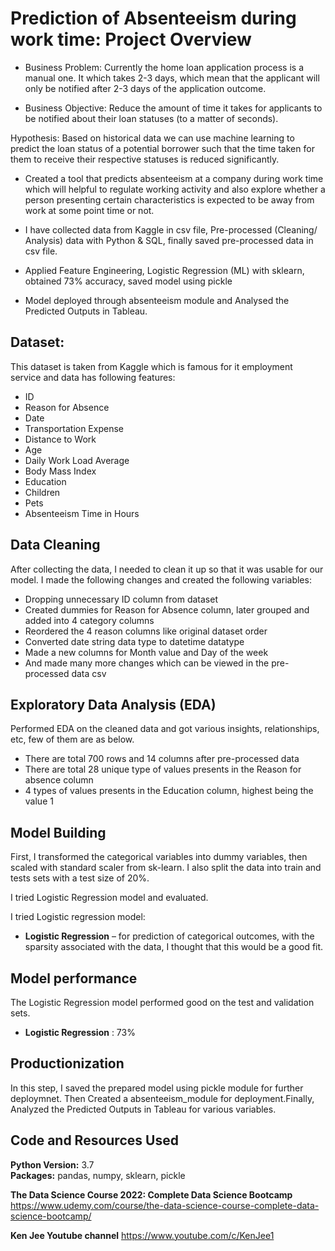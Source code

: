 
# Prediction of Absenteeism during work time: Project Overview 

* Business Problem: Currently the home loan application process is a manual one. It which takes 2-3 days, which mean that the applicant will only be notified after 2-3 days of the application outcome.

* Business Objective: Reduce the amount of time it takes for applicants to be notified about their loan statuses (to a matter of seconds).

Hypothesis: Based on historical data we can use machine learning to predict the loan status of a potential borrower such that the time taken for them to receive their respective statuses is reduced significantly.


* Created a tool that predicts absenteeism at a company during work time which will helpful to regulate working activity and also explore whether a person presenting certain characteristics is expected to be away from work at some point time or not.

* I have collected data from Kaggle in csv file, Pre-processed (Cleaning/ Analysis) data with Python & SQL, finally saved pre-processed data in csv file.
* Applied Feature Engineering, Logistic Regression (ML) with sklearn, obtained 73% accuracy, saved model using pickle
* Model deployed through absenteeism module and Analysed the Predicted Outputs in Tableau.

## Dataset:
This dataset is taken from Kaggle which is famous for it employment service and data has following features:
*	ID
*	Reason for Absence
*	Date
*	Transportation Expense
*	Distance to Work 
*	Age
*	Daily Work Load Average
*	Body Mass Index
*	Education
*	Children 
*	Pets
*	Absenteeism Time in Hours



## Data Cleaning
After collecting the data, I needed to clean it up so that it was usable for our model. I made the following changes and created the following variables:

*	Dropping unnecessary ID column from dataset
*	Created dummies for Reason for Absence column, later grouped and added into 4 category columns
*	Reordered the 4 reason columns like original dataset order
*	Converted date string data type to datetime datatype 
*	Made a new columns for Month value and Day of the week
*	And made many more changes which can be viewed in the pre-processed data csv

## Exploratory Data Analysis (EDA)
Performed EDA on the cleaned data and got various insights, relationships, etc, few of them are as below.

* There are total 700 rows and 14 columns after pre-processed data
* There are total 28 unique type of values presents in the Reason for absence column
* 4 types of values presents in the Education column, highest being the value 1


## Model Building 

First, I transformed the categorical variables into dummy variables, then scaled with standard scaler from sk-learn. I also split the data into train and tests sets with a test size of 20%.   

I tried Logistic Regression model and evaluated. 

I tried Logistic regression model:
*	**Logistic Regression** – for prediction of categorical outcomes, with the sparsity associated with the data, I thought that this would be a good fit.  

## Model performance
The Logistic Regression model performed good on the test and validation sets. 
*	**Logistic Regression** : 73%



## Productionization 
In this step, I saved the prepared model using pickle module for further deploymnet. Then Created a absenteeism_module for deployment.Finally, Analyzed the Predicted Outputs in Tableau for various variables.



## Code and Resources Used 
**Python Version:** 3.7  
**Packages:** pandas, numpy, sklearn, pickle

**The Data Science Course 2022: Complete Data Science Bootcamp**
https://www.udemy.com/course/the-data-science-course-complete-data-science-bootcamp/

**Ken Jee Youtube channel**
https://www.youtube.com/c/KenJee1







